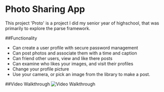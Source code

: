 # Photo Sharing App

This project 'Proto' is a project I did my senior year of highschool, that was primarily to explore the parse framework. 

##Functionality
* Can create a user profile with secure password management
* Can post photos and associate them with a time and caption
* Can friend other users, view and like there posts
* Can examine who likes your images, and visit their profiles
* Change your profile picture
* Use your camera, or pick an image from the library to make a post.

##Video Walkthrough
<img src='http://i.imgur.com/K5tfVHj.gif' title='Video Walkthrough' width='' alt='Video Walkthrough' />
